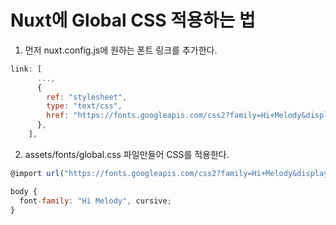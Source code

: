 # Nuxt에 Global CSS 적용하는 법

1. 먼저 nuxt.config.js에 원하는 폰트 링크를 추가한다.

```javascript
link: [
      ...,
      {
        ref: "stylesheet",
        type: "text/css",
        href: "https://fonts.googleapis.com/css2?family=Hi+Melody&display=swap",
      },
    ],
```

2. assets/fonts/global.css 파일만들어 CSS를 적용한다.

```javascript
@import url("https://fonts.googleapis.com/css2?family=Hi+Melody&display=swap");

body {
  font-family: "Hi Melody", cursive;
}
```

   

